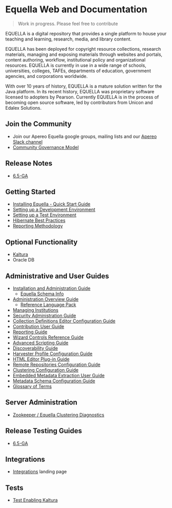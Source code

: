# Equella Web and Documentation

>Work in progress.  Please feel free to contribute

EQUELLA is a digital repository that provides a single platform to house your teaching and learning, research, media, and library content. 

EQUELLA has been deployed for copyright resource collections, research materials, managing and exposing materials through websites and portals, content authoring, workflow, institutional policy and organizational resources. EQUELLA is currently in use in a wide range of schools, universities, colleges, TAFEs, departments of education, government agencies, and corporations worldwide.

With over 10 years of history, EQUELLA is a mature solution written for the Java platform.  In its recent history, EQUELLA was proprietary software licensed to adopters by Pearson.  Currently EQUELLA is in the process of becoming open source software, led by contributors from Unicon and Edalex Solutions.

## Join the Community
* Join our Apereo Equella google groups, mailing lists and our [Apereo Slack channel](https://apereo.slack.com)
* [Community Governance Model](community/communitygovernance.md)

## Release Notes
* [6.5-GA](release-notes/ReleaseNotes-6.5-GA.md)

## Getting Started
* [Installing Equella - Quick Start Guide](gettingstarted/InstallingEquella.md) 
* [Setting up a Development Environment](gettingstarted/SettingUpAnEquellaDevEnvironment.md)
* [Setting up a Test Environment](gettingstarted/SettingUpATestEnvironment.md)
* [Hibernate Best Practices](gettingstarted/EquellaHibernateBestPractices.md)
* [Reporting Methodology](gettingstarted/ReportingMethodology.md)

## Optional Functionality
* [Kaltura](optional-functionality/Kaltura.md)
* Oracle DB

## Administrative and User Guides
* [Installation and Administration Guide](guides/InstallationAdminGuide.md)
    * [Equella Schema Info](guides/equella_schema.zip)
* [Administration Overview Guide](guides/AdministrationOverviewGuide.md)
  * [Reference Language Pack](guides/reference-language-pack.zip)
* [Managing Institutions](guides/ManageInstitutions.md)
* [Security Administration Guide](guides/SecurityAdminGuide.md)
* [Collection Definitions Editor Configuration Guide](guides/CollectionDefinitionsEditorConfigurationGuide.md)
* [Contribution User Guide](guides/ContributionUserGuide.md)
* [Reporting Guide](guides/ReportingGuide.md)
* [Wizard Controls Reference Guide](guides/WizardControlsReferenceGuide.md)
* [Advanced Scripting Guide](guides/AdvancedScriptingGuide.md)
* [Discoverability Guide](guides/DiscoverabilityGuide.md)
* [Harvester Profile Configuration Guide](guides/HarvesterProfileConfigurationGuide.md)
* [HTML Editor Plug-in Guide](guides/HTMLEditorPluginGuide.md)
* [Remote Repositories Configuration Guide](guides/RemoteRepositoriesConfigurationGuide.md)
* [Clustering Configuration Guide](guide/ClusteringConfigurationGuide.md)
* [Embedded Metadata Extraction User Guide](guide/EmbeddedMetadataExtractionUserGuide.md)
* [Metadata Schema Configuration Guide](guide/metadataSchemaConfigurationGuide.md) 
* [Glossary of Terms](guides/GlossaryOfTerms.md)

## Server Administration
* [Zookeeper / Equella Clustering Diagnostics](server-administration/ZookeeperClusterDiagnostics.md)

## Release Testing Guides
* [6.5-GA](release-testing-guides/ReleaseTestingGuide-6.5-GA.md)

## Integrations
* [Integrations](integrations/Integrations.md) landing page

## Tests
* [Test Enabling Kaltura](tests/migration/64QA3-to-OS/TestEnablingKaltura.md)



